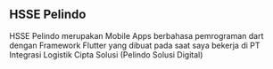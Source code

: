 ## HSSE Pelindo

HSSE Pelindo merupakan Mobile Apps berbahasa pemrograman dart dengan Framework Flutter yang dibuat pada saat saya bekerja di PT Integrasi Logistik Cipta Solusi (Pelindo Solusi Digital)
